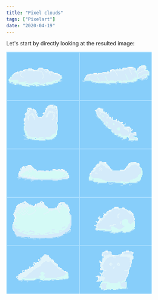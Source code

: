 ```yaml
---
title: "Pixel clouds"
tags: ["Pixelart"]
date: "2020-04-19"
---
```


Let's start by directly looking at the resulted image:

![pixel clouds](assets/images/pixel_clouds_attempt.png)
